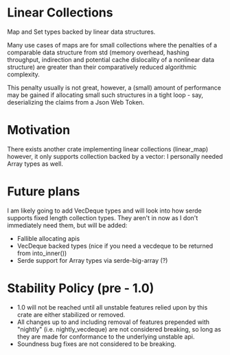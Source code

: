 # Linear Collections
Map and Set types backed by linear data structures.

Many use cases of maps are for small collections where the penalties of a comparable data structure from std 
(memory overhead, hashing throughput, indirection and potential cache dislocality of a nonlinear data structure)
are greater than their comparatively reduced algorithmic complexity.

This penalty usually is not great, however, a (small) amount of performance may be gained if allocating 
small such structures in a tight loop - say, deserializing the claims from a Json Web Token.

# Motivation
There exists another crate implementing linear collections (linear_map)
however, it only supports collection backed by a vector: I personally needed Array types as well.

# Future plans
I am likely going to add VecDeque types and will look into how serde supports fixed length collection types.
They aren't in now as I don't immediately need them, but will be added:

- Fallible allocating apis 
- VecDeque backed types (nice if you need a vecdeque to be returned from into_inner())
- Serde support for Array types via serde-big-array (?)


# Stability Policy (pre - 1.0) 
- 1.0 will not be reached until all unstable features relied upon by this crate are either stabilized or removed.
- All changes up to and including removal of features prepended with "nightly" (i.e. nightly_vecdeque) are not considered breaking, so long as they are made 
  for conformance to the underlying unstable api.
- Soundness bug fixes are not considered to be breaking.

